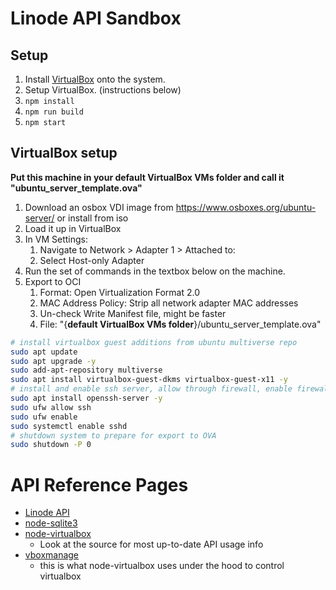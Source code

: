# Linode API Sandbox

## Setup

1. Install [VirtualBox](https://www.virtualbox.org/wiki/Downloads) onto the system.
1. Setup VirtualBox. (instructions below)
1. `npm install`
1. `npm run build`
1. `npm start`

## VirtualBox setup

**Put this machine in your default VirtualBox VMs folder and call it "ubuntu_server_template.ova"**

1. Download an osbox VDI image from https://www.osboxes.org/ubuntu-server/ or install from iso
1. Load it up in VirtualBox
1. In VM Settings:
   1. Navigate to Network > Adapter 1 > Attached to:
   1. Select Host-only Adapter
1. Run the set of commands in the textbox below on the machine.
1. Export to OCI
   1. Format: Open Virtualization Format 2.0
   1. MAC Address Policy: Strip all network adapter MAC addresses
   1. Un-check Write Manifest file, might be faster
   1. File: "{**default VirtualBox VMs folder**}/ubuntu_server_template.ova"

```bash
# install virtualbox guest additions from ubuntu multiverse repo
sudo apt update
sudo apt upgrade -y
sudo add-apt-repository multiverse
sudo apt install virtualbox-guest-dkms virtualbox-guest-x11 -y
# install and enable ssh server, allow through firewall, enable firewall
sudo apt install openssh-server -y
sudo ufw allow ssh
sudo ufw enable
sudo systemctl enable sshd
# shutdown system to prepare for export to OVA
sudo shutdown -P 0
```

# API Reference Pages

- [Linode API](https://www.linode.com/docs/api/)
- [node-sqlite3](https://github.com/mapbox/node-sqlite3/wiki/API)
- [node-virtualbox](https://github.com/Node-Virtualization/node-virtualbox)
  - Look at the source for most up-to-date API usage info
- [vboxmanage](https://www.virtualbox.org/manual/ch08.html)
  - this is what node-virtualbox uses under the hood to control virtualbox
